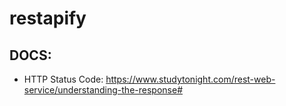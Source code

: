 # restapify

## DOCS:

- HTTP Status Code: https://www.studytonight.com/rest-web-service/understanding-the-response#

